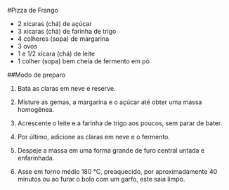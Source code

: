 #Pizza de Frango

 - 2 xícaras (chá) de açúcar
 - 3 xícaras (chá) de farinha de trigo
 - 4 colheres (sopa) de margarina
 - 3 ovos
 - 1 e 1/2 xícara (chá) de leite
 - 1 colher (sopa) bem cheia de fermento em pó

##Modo de preparo

 1. Bata as claras em neve e reserve.

 2. Misture as gemas, a margarina e o açúcar até obter uma massa homogênea.

 3. Acrescente o leite e a farinha de trigo aos poucos, sem parar de bater.

 4. Por último, adicione as claras em neve e o fermento.

 5. Despeje a massa em uma forma grande de furo central untada e enfarinhada.

 6. Asse em forno médio 180 °C, preaquecido, por aproximadamente 40 minutos ou ao furar o bolo com um garfo, este saia limpo.